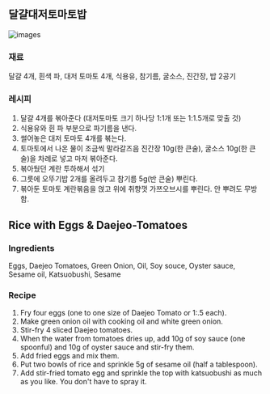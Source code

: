 ## 달걀대저토마토밥

![images](https://github.com/love-adela/recipes/blob/master/images/daltobab.jpg)

### 재료

달걀 4개, 흰색 파, 대저 토마토 4개, 식용유, 참기름, 굴소스, 진간장, 밥 2공기

### 레시피

1. 달걀 4개를 볶아준다 (대저토마토 크기 하나당 1:1개 또는 1:1.5개로 맞출 것)
2. 식용유와 흰 파 부분으로 파기름을 낸다.
3. 썰어놓은 대저 토마토 4개를 볶는다.
4. 토마토에서 나온 물이 조금씩 말라갈즈음 진간장 10g(한 큰술), 굴소스 10g(한 큰술)을 차례로 넣고 마저 볶아준다.
5. 볶아뒀던 계란 투하해서 섞기
6. 그릇에 오뚜기밥 2개를 올려두고 참기름 5g(반 큰술) 뿌린다.
7. 볶아둔 토마토 계란볶음을 얹고 위에 취향껏 가쯔오브시를 뿌린다. 안 뿌려도 무방함.


## Rice with Eggs & Daejeo-Tomatoes

### Ingredients

Eggs, Daejeo Tomatoes, Green Onion, Oil, Soy souce, Oyster sauce, Sesame oil, Katsuobushi, Sesame

### Recipe

1. Fry four eggs (one to one size of Daejeo Tomato or 1:.5 each).
2. Make green onion oil with cooking oil and white green onion.
3. Stir-fry 4 sliced Daejeo tomatoes.
4. When the water from tomatoes dries up, add 10g of soy sauce (one spoonful) and 10g of oyster sauce and stir-fry them.
5. Add fried eggs and mix them.
6. Put two bowls of rice  and sprinkle 5g of sesame oil (half a tablespoon).
7. Add stir-fried tomato egg and sprinkle the top with katsuobushi as much as you like. You don't have to spray it.
